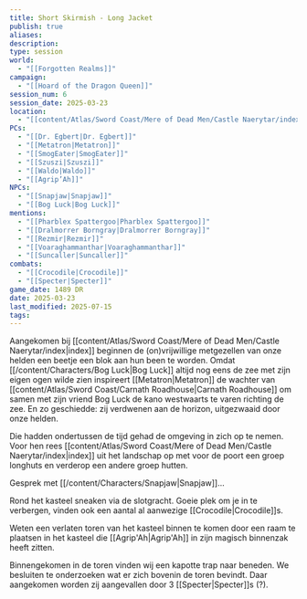 ```yaml
---
title: Short Skirmish - Long Jacket
publish: true
aliases: 
description: 
type: session
world:
  - "[[Forgotten Realms]]"
campaign:
  - "[[Hoard of the Dragon Queen]]"
session_num: 6
session_date: 2025-03-23
location:
  - "[[content/Atlas/Sword Coast/Mere of Dead Men/Castle Naerytar/index|Castle Naerytar]]"
PCs:
  - "[[Dr. Egbert|Dr. Egbert]]"
  - "[[Metatron|Metatron]]"
  - "[[SmogEater|SmogEater]]"
  - "[[Szuszi|Szuszi]]"
  - "[[Waldo|Waldo]]"
  - "[[Agrip’Ah]]"
NPCs:
  - "[[Snapjaw|Snapjaw]]"
  - "[[Bog Luck|Bog Luck]]"
mentions:
  - "[[Pharblex Spattergoo|Pharblex Spattergoo]]"
  - "[[Dralmorrer Borngray|Dralmorrer Borngray]]"
  - "[[Rezmir|Rezmir]]"
  - "[[Voaraghammanthar|Voaraghammanthar]]"
  - "[[Suncaller|Suncaller]]"
combats:
  - "[[Crocodile|Crocodile]]"
  - "[[Specter|Specter]]"
game_date: 1489 DR
date: 2025-03-23
last_modified: 2025-07-15
tags: 
---
```


Aangekomen bij [[content/Atlas/Sword Coast/Mere of Dead Men/Castle Naerytar/index|index]] beginnen de (on)vrijwillige metgezellen van onze helden een beetje een blok aan hun been te worden. Omdat [[/content/Characters/Bog Luck|Bog Luck]] altijd nog eens de zee met zijn eigen ogen wilde zien inspireert [[Metatron|Metatron]] de wachter van [[content/Atlas/Sword Coast/Carnath Roadhouse|Carnath Roadhouse]] om samen met zijn vriend Bog Luck de kano westwaarts te varen richting de zee. En zo geschiedde: zij verdwenen aan de horizon, uitgezwaaid door onze helden. 

Die hadden ondertussen de tijd gehad de omgeving in zich op te nemen. Voor hen rees [[content/Atlas/Sword Coast/Mere of Dead Men/Castle Naerytar/index|index]] uit het landschap op met voor de poort een groep longhuts en verderop een andere groep hutten. 

Gesprek met [[/content/Characters/Snapjaw|Snapjaw]]...

Rond het kasteel sneaken via de slotgracht. Goeie plek om je in te verbergen, vinden ook een aantal al aanwezige  [[Crocodile|Crocodile]]s.

Weten een verlaten toren van het kasteel binnen te komen door een raam te plaatsen in het kasteel die [[Agrip'Ah|Agrip'Ah]] in zijn magisch binnenzak heeft zitten.

Binnengekomen in de toren vinden wij een kapotte trap naar beneden. We besluiten te onderzoeken wat er zich bovenin de toren bevindt. Daar aangekomen worden zij aangevallen door 3 [[Specter|Specter]]s (?).